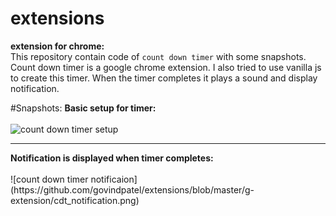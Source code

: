 # extensions
<b>extension for chrome:</b>
<br/>
This repository contain code of `count down timer` with some snapshots. Count down timer is a google chrome extension.
I also tried to use vanilla js to create this timer.
When the timer completes it plays a sound and display notification.

#Snapshots:
<b>Basic setup for timer:</b>
<br/><br/>
![count down timer setup](https://github.com/menghsi/Up-to-10-minutes-count-down-timer-extenstion-for-chrome-/cdt_timer.png)
<hr/>
<b>Notification is displayed when timer completes:</b>
<br/><br/>
![count down timer notificaion](https://github.com/govindpatel/extensions/blob/master/g-extension/cdt_notification.png)
